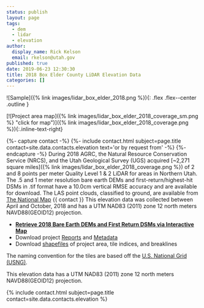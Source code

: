 ```yaml
---
status: publish
layout: page
tags:
  - dem
  - lidar
  - elevation
author:
  display_name: Rick Kelson
  email: rkelson@utah.gov
published: true
date: 2019-06-23 12:30:30
title: 2018 Box Elder County LiDAR Elevation Data
categories: []
---
```


![Sample]({% link images/lidar_box_elder_2018.png %}){: .flex .flex--center .outline }

[![Project area map]({% link images/lidar_box_elder_2018_coverage_sm.png %} "click for map")]({% link images/lidar_box_elder_2018_coverage.png %}){:.inline-text-right}

{%- capture contact -%}
{%- include contact.html subject=page.title contact=site.data.contacts.elevation text='or by request from' -%}
{%- endcapture -%}
During 2018 AGRC, the Natural Resource Conservation Service (NRCS), and the Utah Geological Survey (UGS) acquired [~2,271 square miles]({% link images/lidar_box_elder_2018_coverage.png %}) of 2 and 8 points per meter Quality Level 1 & 2 LiDAR for areas in Northern Utah. The .5 and 1 meter resolution bare earth DEMs and first-return/highest-hit DSMs in .tif format have a 10.0cm vertical RMSE accuracy and are available for download. The LAS point clouds, classified to ground, are available from [The National Map](https://viewer.nationalmap.gov/basic/) {{ contact }} This elevation data was collected between April and October, 2018 and has a UTM NAD83 (2011) zone 12 north meters NAVD88(GEOID12) projection.

<ul class="dotless">
  <li>
    <strong>
      <i class="fa fa-download"></i> <a href="https://raster.utah.gov/?cat=.5%20Meter%20%7B2018%20Box%20Elder%20LiDAR%7D" target="_blank">Retrieve 2018 Bare Earth DEMs and First Return DSMs via Interactive Map</a>
    </strong>
  </li>
  <li>
    <i class="fa fa-download"></i> Download project <a href="https://storage.googleapis.com/state-of-utah-sgid-downloads/lidar/box-elder-2018/BoxElder_2018_Reports.zip" target="_blank">Reports</a> and <a href="https://storage.googleapis.com/state-of-utah-sgid-downloads/lidar/box-elder-2018/BoxElder_2018_Metadata.zip" target="_blank">Metadata</a>
  </li>
  <li>
    <i class="fa fa-download"></i> Download <a href="https://storage.googleapis.com/state-of-utah-sgid-downloads/lidar/box-elder-2018/BoxElder_2018_shps.zip" target="_blank">shapefiles</a> of project area, tile indices, and breaklines
  </li>
</ul>

The naming convention for the tiles are based off the [U.S. National Grid (USNG)](https://www.fgdc.gov/usng/how-to-read-usng/index_html).

This elevation data has a UTM NAD83 (2011) zone 12 north meters NAVD88(GEOID12) projection.

{% include contact.html subject=page.title contact=site.data.contacts.elevation %}
